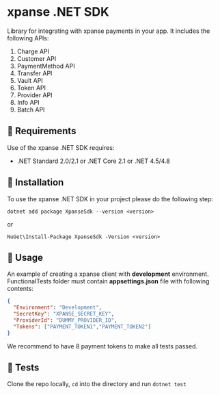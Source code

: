# xpanse .NET SDK

Library for integrating with xpanse payments in your app. It includes the following APIs:

1. Charge API
2. Customer API
3. PaymentMethod API
4. Transfer API
5. Vault API
6. Token API
7. Provider API
8. Info API
9. Batch API

## 📄 Requirements

Use of the xpanse .NET SDK requires:

* .NET Standard 2.0/2.1 or .NET Core 2.1 or .NET 4.5/4.8

## 🧰 Installation

To use the xpanse .NET SDK in your project please do the following step:

```shell
dotnet add package XpanseSdk --version <version>
```

or 

```shell
NuGet\Install-Package XpanseSdk -Version <version>
```

## 👷 Usage

An example of creating a xpanse client with **development** environment.
FunctionalTests folder must contain **appsettings.json** file with following contents:

```json
{
  "Environment": "Development",
  "SecretKey": "XPANSE_SECRET_KEY",
  "ProviderId": "DUMMY_PROVIDER_ID",
  "Tokens": ["PAYMENT_TOKEN1","PAYMENT_TOKEN2"]
}
```
We recommend to have 8 payment tokens to make all tests passed.

## 🔨 Tests

Clone the repo locally, `cd` into the directory and run `dotnet test`
